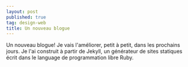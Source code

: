 ```yaml
---
layout: post
published: true
tag: design-web
title: Un nouveau blogue
---
```

Un nouveau blogue! Je vais l'améliorer, petit à petit, dans les prochains jours. Je l'ai construit à partir de Jekyll, un générateur de sites statiques écrit dans le language de programmation libre Ruby.
